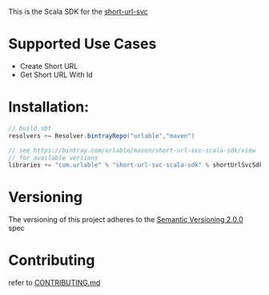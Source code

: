 This is the Scala SDK for the [short-url-svc](https://github.com/urlable/short-url-svc)

# Supported Use Cases
- Create Short URL 
- Get Short URL With Id

# Installation:
```SCALA
// build.sbt
resolvers += Resolver.bintrayRepo("urlable","maven")

// see https://bintray.com/urlable/maven/short-url-svc-scala-sdk/view 
// for available versions
libraries += "com.urlable" % "short-url-svc-scala-sdk" % shortUrlSvcSdkVersion
```

# Versioning

The versioning of this project adheres to the [Semantic Versioning 2.0.0](http://semver.org/spec/v2.0.0.html) spec

# Contributing

refer to [CONTRIBUTING.md](CONTRIBUTING.md)